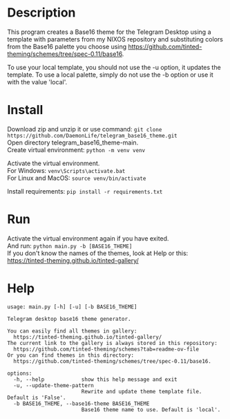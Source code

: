 # Description
This program creates a Base16 theme for the Telegram Desktop using a template with parameters from my NIXOS repository and substituting colors from the Base16 palette you choose using https://github.com/tinted-theming/schemes/tree/spec-0.11/base16.

To use your local template, you should not use the -u option, it updates the template. To use a local palette, simply do not use the -b option or use it with the value 'local'.

# Install
Download zip and unzip it or use command: `git clone https://github.com/DaemonLife/telegram_base16_theme.git`\
Open directory telegram_base16_theme-main.\
Create virtual environment: `python -m venv venv`

Activate the virtual environment.\
For Windows: `venv\Scripts\activate.bat`\
For Linux and MacOS: `source venv/bin/activate`

Install requirements: `pip install -r requirements.txt`

# Run
Activate the virtual environment again if you have exited.\
And run: `python main.py -b [BASE16_THEME]`\
If you don't know the names of the themes, look at Help or this: https://tinted-theming.github.io/tinted-gallery/

# Help
```
usage: main.py [-h] [-u] [-b BASE16_THEME]                                    

Telegram desktop base16 theme generator.

You can easily find all themes in gallery:
  https://tinted-theming.github.io/tinted-gallery/
The current link to the gallery is always stored in this repository:
  https://github.com/tinted-theming/schemes?tab=readme-ov-file
Or you can find themes in this directory:
  https://github.com/tinted-theming/schemes/tree/spec-0.11/base16.

options:
  -h, --help            show this help message and exit
  -u, --update-theme-pattern
                        Rewrite and update theme template file. Default is 'False'.
  -b BASE16_THEME, --base16-theme BASE16_THEME
                        Base16 theme name to use. Default is 'local'.
```
